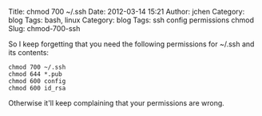 Title: chmod 700 ~/.ssh
Date: 2012-03-14 15:21
Author: jchen
Category: blog
Tags: bash, linux
Category: blog
Tags: ssh config permissions chmod
Slug: chmod-700-ssh

So I keep forgetting that you need the following permissions for \~/.ssh
and its contents:

    chmod 700 ~/.ssh
    chmod 644 *.pub
    chmod 600 config
    chmod 600 id_rsa

Otherwise it'll keep complaining that your permissions are wrong.
